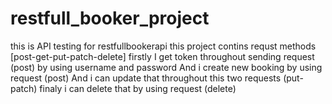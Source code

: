 # restfull_booker_project
this is API testing for restfullbookerapi
this project contins requst methods [post-get-put-patch-delete]
firstly I get token throughout sending request (post) by using username and password
And i create new booking by using request (post) 
And i can update that throughout this two requests (put-patch)
finaly i can delete that by using request (delete)
